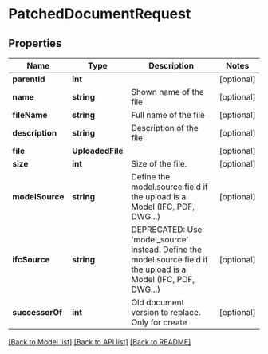 # PatchedDocumentRequest

## Properties
Name | Type | Description | Notes
------------ | ------------- | ------------- | -------------
**parentId** | **int** |  | [optional] 
**name** | **string** | Shown name of the file | [optional] 
**fileName** | **string** | Full name of the file | [optional] 
**description** | **string** | Description of the file | [optional] 
**file** | **UploadedFile** |  | [optional] 
**size** | **int** | Size of the file. | [optional] 
**modelSource** | **string** | Define the model.source field if the upload is a Model (IFC, PDF, DWG...) | [optional] 
**ifcSource** | **string** | DEPRECATED: Use &#39;model_source&#39; instead. Define the model.source field if the upload is a Model (IFC, PDF, DWG...) | [optional] 
**successorOf** | **int** | Old document version to replace. Only for create | [optional] 

[[Back to Model list]](../README.md#documentation-for-models) [[Back to API list]](../README.md#documentation-for-api-endpoints) [[Back to README]](../README.md)


